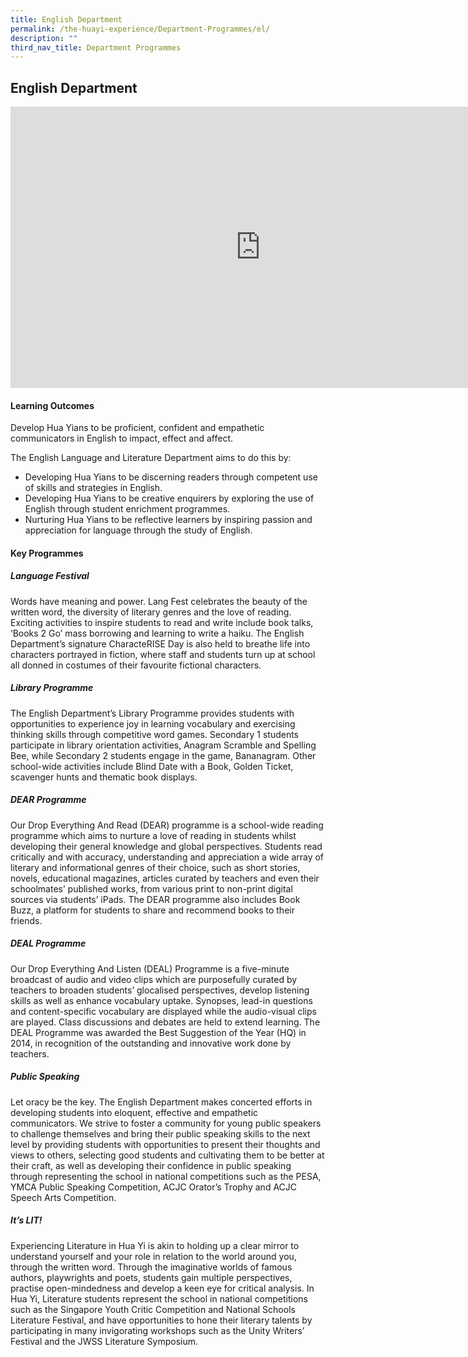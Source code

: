 ```yaml
---
title: English Department
permalink: /the-huayi-experience/Department-Programmes/el/
description: ""
third_nav_title: Department Programmes
---
```

## English Department

<iframe allowfullscreen="true" height="450" width="800" frameborder="0" src="https://docs.google.com/presentation/d/e/2PACX-1vQ2u-7vRC3J6q6rx5tZEQOmzjqVsNUVFUjmZ5cT33S5e7EK2C1WZX9QwBXetGs5MJ1Ptd-LhYD0ggGt/embed?start=false&amp;loop=false&amp;delayms=3000"></iframe>

#### Learning Outcomes

Develop Hua Yians to be proficient, confident and empathetic communicators in English to impact, effect and affect.

The English Language and Literature Department aims to do this by:
*   Developing Hua Yians to be discerning readers through competent use of skills and strategies in English.
*   Developing Hua Yians to be creative enquirers by exploring the use of English through student enrichment programmes.
*   Nurturing Hua Yians to be reflective learners by inspiring passion and appreciation for language through the study of English.

#### Key Programmes

##### Language Festival

Words have meaning and power. Lang Fest celebrates the beauty of the written word, the diversity of literary genres and the love of reading. Exciting activities to inspire students to read and write include book talks, ‘Books 2 Go’ mass borrowing and learning to write a haiku. The English Department’s signature CharacteRISE Day is also held to breathe life into characters portrayed in fiction, where staff and students turn up at school all donned in costumes of their favourite fictional characters.

##### Library Programme

The English Department’s Library Programme provides students with opportunities to experience joy in learning vocabulary and exercising thinking skills through competitive word games. Secondary 1 students participate in library orientation activities, Anagram Scramble and Spelling Bee, while Secondary 2 students engage in the game, Bananagram. Other school-wide activities include Blind Date with a Book, Golden Ticket, scavenger hunts and thematic book displays.

##### DEAR Programme

Our Drop Everything And Read (DEAR) programme is a school-wide reading programme which aims to nurture a love of reading in students whilst developing their general knowledge and global perspectives. Students read critically and with accuracy, understanding and appreciation a wide array of literary and informational genres of their choice, such as short stories, novels, educational magazines, articles curated by teachers and even their schoolmates’ published works, from various print to non-print digital sources via students’ iPads. The DEAR programme also includes Book Buzz, a platform for students to share and recommend books to their friends.

##### DEAL Programme

Our Drop Everything And Listen (DEAL) Programme is a five-minute broadcast of audio and video clips which are purposefully curated by teachers to broaden students’ glocalised perspectives, develop listening skills as well as enhance vocabulary uptake. Synopses, lead-in questions and content-specific vocabulary are displayed while the audio-visual clips are played. Class discussions and debates are held to extend learning. The DEAL Programme was awarded the Best Suggestion of the Year (HQ) in 2014, in recognition of the outstanding and innovative work done by teachers.

##### Public Speaking

Let oracy be the key. The English Department makes concerted efforts in developing students into eloquent, effective and empathetic communicators. We strive to foster a community for young public speakers to challenge themselves and bring their public speaking skills to the next level by providing students with opportunities to present their thoughts and views to others, selecting good students and cultivating them to be better at their craft, as well as developing their confidence in public speaking through representing the school in national competitions such as the PESA, YMCA Public Speaking Competition, ACJC Orator’s Trophy and ACJC Speech Arts Competition.

##### It’s LIT!

Experiencing Literature in Hua Yi is akin to holding up a clear mirror to understand yourself and your role in relation to the world around you, through the written word. Through the imaginative worlds of famous authors, playwrights and poets, students gain multiple perspectives, practise open-mindedness and develop a keen eye for critical analysis. In Hua Yi, Literature students represent the school in national competitions such as the Singapore Youth Critic Competition and National Schools Literature Festival, and have opportunities to hone their literary talents by participating in many invigorating workshops such as the Unity Writers’ Festival and the JWSS Literature Symposium.